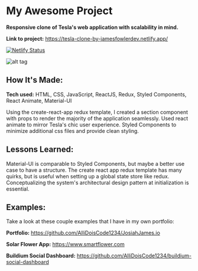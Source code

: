 # My Awesome Project

**Responsive clone of Tesla's web application with scalability in mind.**


**Link to project:** https://tesla-clone-by-jamesfowlerdev.netlify.app/

[![Netlify Status](https://api.netlify.com/api/v1/badges/4ea90089-b2fc-4278-b1c3-5edf121bbaeb/deploy-status)](https://app.netlify.com/sites/tesla-clone-by-jamesfowlerdev/deploys)

![alt tag](https://i.imgur.com/sks6orp.png)

## How It's Made:

**Tech used:** HTML, CSS, JavaScript, ReactJS, Redux, Styled Components, React Animate, Material-UI

Using the create-react-app redux template, I created a section component with props to render the majority of the application seamlessly. Used react animate to mirror Tesla's chic user experience. Styled Components to minimize additional css files and provide clean styling. 

## Lessons Learned:

Material-UI is comparable to Styled Components, but maybe a better use case to have a structure. The create react app redux template has many quirks, but is useful when setting up a global state store like redux. Conceptualizing the system's architectural design pattern at initialization is essential.

## Examples:
Take a look at these couple examples that I have in my own portfolio:

**Portfolio:** https://github.com/AlliDoisCode1234/JosiahJames.io

**Solar Flower App:** https://www.smartflower.com

**Buildium Social Dashboard:** https://github.com/AlliDoisCode1234/buildium-social-dashboard



